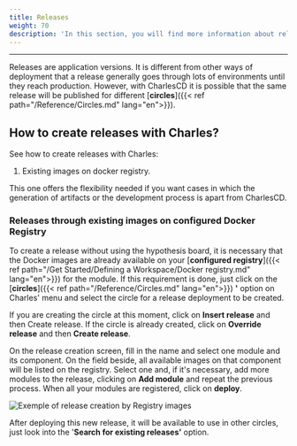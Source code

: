 ```yaml
---
title: Releases
weight: 70
description: 'In this section, you will find more information about releases on Charles.'
---
```


---

Releases are application versions. It is different from other ways of deployment that a release generally goes through lots of environments until they reach production. However, with CharlesCD it is possible that the same release will be published for different [**circles**]({{< ref path="/Reference/Circles.md" lang="en">}}).

## **How to create releases with Charles?**

See how to create releases with Charles:

1. Existing images on docker registry.

This one offers the flexibility needed if you want cases in which the generation of artifacts or the development process is apart from CharlesCD.

### **Releases through existing images on configured Docker Registry**

To create a release without using the hypothesis board, it is necessary that the Docker images are already available on your [**configured registry**]({{< ref path="/Get Started/Defining a Workspace/Docker registry.md" lang="en">}}) for the module. If this requirement is done, just click on the [**circles**]({{< ref path="/Reference/Circles.md" lang="en">}}) **'** option on Charles' menu and select the circle for a release deployment to be created.

If you are creating the circle at this moment, click on **Insert release** and then Create release. If the circle is already created, click on **Override release** and then **Create release**.

On the release creation screen, fill in the name and select one module and its component. On the field beside, all available images on that component will be listed on the registry. Select one and, if it's necessary, add more modules to the release, clicking on **Add module** and repeat the previous process. When all your modules are registered, click on **deploy**.

![Exemple of release creation by Registry images](/shared/releases-por-meio-de-imagens-existentes%20%281%29%20%281%29.gif)

After deploying this new release, it will be available to use in other circles, just look into the '**Search for existing releases'** option.
